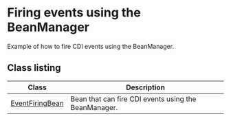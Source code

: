 # Firing events using the BeanManager

Example of how to fire CDI events using the BeanManager.

## Class listing

| Class                                                                                              | Description                                          |
|----------------------------------------------------------------------------------------------------|------------------------------------------------------|
| [EventFiringBean](src/main/java/org/omnifaces/procdi/events/fire/beanmanager/EventFiringBean.java) | Bean that can fire CDI events using the BeanManager. |

